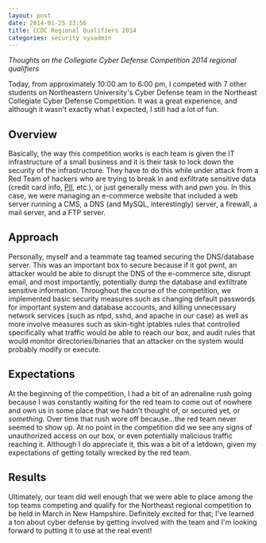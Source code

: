 ```yaml
---
layout: post
date: 2014-01-25 23:56
title: CCDC Regional Qualifiers 2014
categories: security sysadmin
---
```


*Thoughts on the Collegiate Cyber Defense Competition 2014 regional qualifiers*

Today, from approximately 10:00 am to 6:00 pm, I competed with 7 other students on Northeastern University's Cyber Defense team in the Northeast Collegiate Cyber Defense Competition. It was a great experience, and although it wasn't exactly what I expected, I still had a lot of fun. 

## Overview

Basically, the way this competition works is each team is given the IT infrastructure of a small business and it is their task to lock down the security of the infrastructure. They have to do this while under attack from a Red Team of hackers who are trying to break in and exfiltrate sensitive data (credit card info, [PII](https://en.wikipedia.org/wiki/Personally_identifiable_information), etc.), or just generally mess with and pwn you. In this case, we were managing an e-commerce website that included a web server running a CMS, a DNS (and MySQL, interestingly) server, a firewall, a mail server, and a FTP server.

## Approach

Personally, myself and a teammate tag teamed securing the DNS/database server. This was an important box to secure because if it got pwnt, an attacker would be able to disrupt the DNS of the e-commerce site, disrupt email, and most importantly, potentially dump the database and exfiltrate sensitive information. Throughout the course of the competition, we implemented basic security measures such as changing default passwords for important system and database accounts, and killing unnecessary network services (such as ntpd, sshd, and apache in our case) as well as more involve measures such as skin-tight iptables rules that controlled specifically what traffic would be able to reach our box, and audit rules that would monitor directories/binaries that an attacker on the system would probably modify or execute.

## Expectations

At the beginning of the competition, I had a bit of an adrenaline rush going because I was constantly waiting for the red team to come out of nowhere and own us in some place that we hadn't thought of, or secured yet, or *something*. Over time that rush wore off because...the red team never seemed to show up. At no point in the competition did we see any signs of unauthorized access on our box, or even potentially malicious traffic reaching it. Although I do appreciate it, this was a bit of a letdown, given my expectations of getting totally wrecked by the red team.

## Results

Ultimately, our team did well enough that we were able to place among the top teams competing and qualify for the Northeast regional competition to be held in March in New Hampshire. Definitely excited for that; I've learned a ton about cyber defense by getting involved with the team and I'm looking forward to putting it to use at the real event! 
